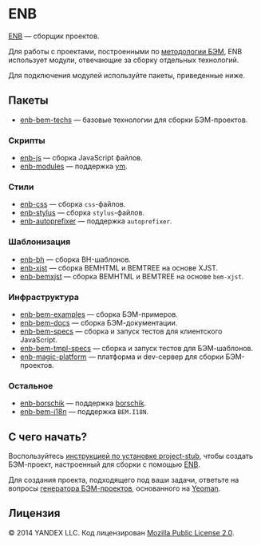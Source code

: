 # ENB

[ENB](https://github.com/enb/enb) — сборщик проектов.

Для работы c проектами, построенными по [методологии БЭМ](https://ru.bem.info/methodology/), ENB использует модули, отвечающие за сборку отдельных технологий.

Для подключения модулей используйте пакеты, приведенные ниже.

## Пакеты

* [enb-bem-techs](https://ru.bem.info/toolbox/enb/enb-bem-techs/) — базовые технологии для сборки БЭМ-проектов.

### Скрипты

* [enb-js](https://github.com/enb/enb-js) — сборка JavaScript файлов.
* [enb-modules](https://github.com/enb/enb-modules) — поддержка [ym](https://ru.bem.info/tools/bem/modules/).

### Стили

* [enb-css](https://github.com/enb/enb-css) — сборка `css`-файлов.
* [enb-stylus](https://github.com/enb/enb-stylus) — сборка `stylus`-файлов.
* [enb-autoprefixer](https://github.com/enb/enb-autoprefixer) — поддержка `autoprefixer`.

### Шаблонизация

* [enb-bh](https://ru.bem.info/toolbox/enb/enb-bh/) — сборка BH-шаблонов.
* [enb-xjst](https://github.com/enb/enb-xjst/blob/master/README.md) — сборка BEMHTML и BEMTREE на основе XJST.
* [enb-bemxjst](https://ru.bem.info/toolbox/enb/enb-bemxjst/) — сборка BEMHTML и BEMTREE на основе `bem-xjst`.

### Инфраструктура

* [enb-bem-examples](https://ru.bem.info/toolbox/enb/enb-bem-examples/) — сборка БЭМ-примеров.
* [enb-bem-docs](https://ru.bem.info/toolbox/enb/enb-bem-docs/) — сборка БЭМ-документации.
* [enb-bem-specs](https://ru.bem.info/toolbox/enb/enb-bem-specs/) — сборка и запуск тестов для клиентского JavaScript.
* [enb-bem-tmpl-specs](https://ru.bem.info/toolbox/enb/enb-bem-tmpl-specs/) — сборка и запуск тестов для БЭМ-шаблонов.
* [enb-magic-platform](https://github.com/enb-bem/enb-magic-platform) — платформа и dev-сервер для сборки БЭМ-проектов.

### Остальное

* [enb-borschik](https://github.com/enb/enb-borschik) — поддержка [borschik](https://github.com/borschik/borschik/blob/master/docs/index/index.ru.md).
* [enb-bem-i18n](https://github.com/enb-bem/enb-bem-i18n) — поддержка `BEM.I18N`.

## С чего начать?

Воспользуйтесь [инструкцией по установке project-stub](https://ru.bem.info/platform/project-stub/), чтобы создать БЭМ-проект, настроенный для сборки с помощью [ENB](https://github.com/enb/enb).

Для создания проекта, подходящего под ваши задачи, ответьте на вопросы [генератора БЭМ-проектов](https://github.com/bem/generator-bem-stub/blob/master/README.ru.md), основанного на [Yeoman](http://yeoman.io/).

## Лицензия

© 2014 YANDEX LLC. Код лицензирован [Mozilla Public License 2.0](https://github.com/enb-bem/enb-bem-techs/blob/master/LICENSE.txt).
